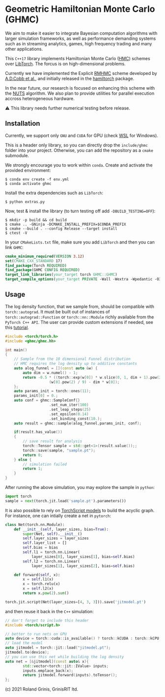 # Geometric Hamiltonian Monte Carlo (GHMC)

We aim to make it easier to integrate Bayesian computation algorithms with larger simulation frameworks, as well as performance demanding systems such as in streaming analytics, games, high frequency trading and many other applications.

This `C++17` library implements Hamiltonian Monte Carlo ([HMC](https://www.sciencedirect.com/science/article/abs/pii/037026938791197X)) schemes over [LibTorch](https://pytorch.org/cppdocs/). The forcus is on high-dimensional problems. 

Currently we have implemented the Explicit [RMHMC](https://rss.onlinelibrary.wiley.com/doi/full/10.1111/j.1467-9868.2010.00765.x) scheme developed by [A.D.Cobb et al.](https://arxiv.org/abs/1910.06243), and initially released in the [hamiltorch](https://github.com/AdamCobb/hamiltorch) package.

In the near future, our research is focused on enhancing this scheme with the [NUTS](https://jmlr.org/papers/v15/hoffman14a.html) algorithm. 
We also plan to provide utilities for parallel execution accross heterogeneous hardware.

:warning: This library needs further numerical testing before release.

## Installation 

Currently, we support only `GNU` and `CUDA` for GPU (check [WSL](https://docs.nvidia.com/cuda/wsl-user-guide/index.html) for Windows). 

This is a header only library, so you can directly drop the `include/ghmc` folder into your project. Otherwise, you can add the repository as a `cmake` submodule.

We strongly encourage you to work within `conda`. Create and activate the provided environment:
```
$ conda env create -f env.yml
$ conda activate ghmc
```
Install the extra dependencies such as `LibTorch`:
```
$ python extras.py 
```
Now, test & install the library (to turn testing off add `-DBUILD_TESTING=OFF`):
```
$ mkdir -p build && cd build
$ cmake .. -GNinja -DCMAKE_INSTALL_PREFIX=$CONDA_PREFIX
$ cmake --build . --config Release --target install
$ ctest -V
```
In your `CMakeLists.txt` file, make sure you add `LibTorch` and then you can link `GHMC`:
```cmake
cmake_minimum_required(VERSION 3.12)
set(CMAKE_CXX_STANDARD 17)
find_package(Torch REQUIRED)
find_package(GHMC CONFIG REQUIRED)
target_link_libraries(your_target torch GHMC::GHMC)
target_compile_options(your_target PRIVATE -Wall -Wextra -Wpedantic -O3)
```

## Usage

The log density function, that we sample from, should be compatible with `torch::autograd`. It must be built out of instances of `torch::autograd::Function` or `torch::nn::Module` richly available from the `PyTorch C++ API`. The user can provide custom extensions if needed, see this [tutorial](https://pytorch.org/tutorials/advanced/cpp_autograd.html).
```cpp
#include <torch/torch.h>
#include <ghmc/ghmc.hh>

int main()
{ 
    // Sample from the 10 dimensional Funnel distribution
    // HMC requires the log density up to additive constants
    auto alog_funnel = [](const auto &w) {
        auto dim = w.numel() - 1;
        return -0.5 * ((torch::exp(w[0]) * w.slice(0, 1, dim + 1).pow(2).sum()) +
                    (w[0].pow(2) / 9) - dim * w[0]);
    };
    auto params_init = torch::ones(11);  
    params_init[0] = 0.;
    auto conf = ghmc::SampleConf{}
                    .set_num_iter(100)
                    .set_leap_steps(25)
                    .set_epsilon(0.14)
                    .set_binding_const(10.);
    auto result = ghmc::sample(alog_funnel,params_init, conf);

    if(result.has_value())
    {   
        // save result for analysis
        torch::Tensor sample = std::get<1>(result.value());;
        torch::save(sample, "sample.pt");
        return 0;
    } else {
        // simulation failed
        return 1;
    }
}
```
After running the above simulation, you may explore the sample in `python`:
```python
import torch
sample = next(torch.jit.load('sample.pt').parameters())
```

It is also possible to rely on [TorchScript models](https://pytorch.org/tutorials/advanced/cpp_export.html) to build the acyclic graph. For instance, one can intially create a net in `pytorch`:
```python
class Net(torch.nn.Module):
    def __init__(self, layer_sizes, bias=True):
        super(Net, self).__init__()
        self.layer_sizes = layer_sizes
        self.layer_list = []
        self.bias = bias
        self.l1 = torch.nn.Linear(
            layer_sizes[0], layer_sizes[1], bias=self.bias)
        self.l2 = torch.nn.Linear(
            layer_sizes[1], layer_sizes[2], bias=self.bias)

    def forward(self, x):
        x = self.l1(x)
        x = torch.relu(x)
        x = self.l2(x)
        return x.pow(2).sum()

torch.jit.script(Net(layer_sizes=[4, 3, 3])).save('jitmodel.pt')
```
and then reuse it back in the `C++` simulation:
```cpp
// don't forget to include this header
#include <torch/script.h>

// better to run nets on GPU
auto device = torch::cuda::is_available() ? torch::kCUDA : torch::kCPU;
// load the model 
auto jitmodel = torch::jit::load("jitmodel.pt");
jitmodel.to(device); 
// you can use this net while building the log density
auto net = [&jitmodel](const auto& x){
        std::vector<torch::jit::IValue> inputs;
        inputs.emplace_back(x);
        return jitmodel.forward(inputs).toTensor();
};
```
(c) 2021 Roland Grinis, GrinisRIT ltd.